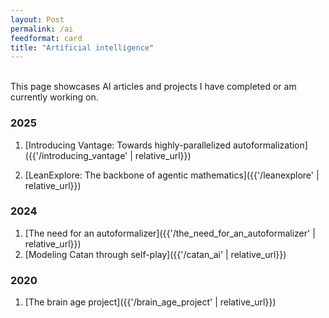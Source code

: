 ```yaml
---
layout: Post
permalink: /ai
feedformat: card
title: "Artificial intelligence"
---
```

<br/>
This page showcases AI articles and projects I have completed or am currently working on.

### 2025 
1. [Introducing Vantage: Towards highly-parallelized autoformalization]({{'/introducing_vantage' | relative_url}})

2. [LeanExplore: The backbone of agentic mathematics]({{'/leanexplore' | relative_url}})

### 2024 

1. [The need for an autoformalizer]({{'/the_need_for_an_autoformalizer' | relative_url}})
2. [Modeling Catan through self-play]({{'/catan_ai' | relative_url}})

### 2020

1. [The brain age project]({{'/brain_age_project' | relative_url}})

